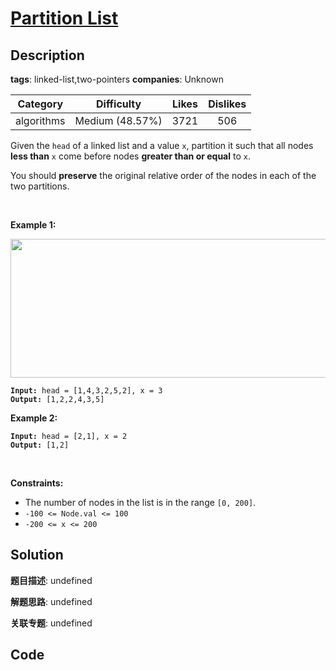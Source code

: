# [Partition List](https://leetcode.com/problems/partition-list/description/)

## Description

**tags**: linked-list,two-pointers
**companies**: Unknown

| Category | Difficulty | Likes | Dislikes |
| :------: | :--------: | :---: | :------: |
| algorithms | Medium (48.57%) | 3721 | 506 |

<p>Given the <code>head</code> of a linked list and a value <code>x</code>, partition it such that all nodes <strong>less than</strong> <code>x</code> come before nodes <strong>greater than or equal</strong> to <code>x</code>.</p>

<p>You should <strong>preserve</strong> the original relative order of the nodes in each of the two partitions.</p>

<p>&nbsp;</p>
<p><strong>Example 1:</strong></p>
<img alt="" src="https://assets.leetcode.com/uploads/2021/01/04/partition.jpg" style="width: 662px; height: 222px;" />
<pre><code><strong>Input:</strong> head = [1,4,3,2,5,2], x = 3
<strong>Output:</strong> [1,2,2,4,3,5]</code></pre>

<p><strong>Example 2:</strong></p>

<pre><code><strong>Input:</strong> head = [2,1], x = 2
<strong>Output:</strong> [1,2]</code></pre>

<p>&nbsp;</p>
<p><strong>Constraints:</strong></p>

<ul>
	<li>The number of nodes in the list is in the range <code>[0, 200]</code>.</li>
	<li><code>-100 &lt;= Node.val &lt;= 100</code></li>
	<li><code>-200 &lt;= x &lt;= 200</code></li>
</ul>



## Solution

**题目描述**: undefined

**解题思路**: undefined

**关联专题**: undefined

## Code